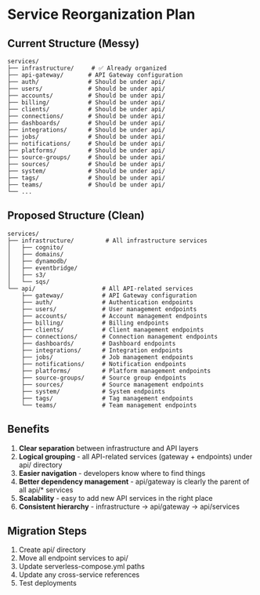 # Service Reorganization Plan

## Current Structure (Messy)
```
services/
├── infrastructure/     # ✅ Already organized
├── api-gateway/       # API Gateway configuration
├── auth/              # Should be under api/
├── users/             # Should be under api/
├── accounts/          # Should be under api/
├── billing/           # Should be under api/
├── clients/           # Should be under api/
├── connections/       # Should be under api/
├── dashboards/        # Should be under api/
├── integrations/      # Should be under api/
├── jobs/              # Should be under api/
├── notifications/     # Should be under api/
├── platforms/         # Should be under api/
├── source-groups/     # Should be under api/
├── sources/           # Should be under api/
├── system/            # Should be under api/
├── tags/              # Should be under api/
├── teams/             # Should be under api/
└── ...
```

## Proposed Structure (Clean)
```
services/
├── infrastructure/         # All infrastructure services
│   ├── cognito/
│   ├── domains/
│   ├── dynamodb/
│   ├── eventbridge/
│   ├── s3/
│   └── sqs/
└── api/                   # All API-related services
    ├── gateway/           # API Gateway configuration
    ├── auth/              # Authentication endpoints
    ├── users/             # User management endpoints
    ├── accounts/          # Account management endpoints
    ├── billing/           # Billing endpoints
    ├── clients/           # Client management endpoints
    ├── connections/       # Connection management endpoints
    ├── dashboards/        # Dashboard endpoints
    ├── integrations/      # Integration endpoints
    ├── jobs/              # Job management endpoints
    ├── notifications/     # Notification endpoints
    ├── platforms/         # Platform management endpoints
    ├── source-groups/     # Source group endpoints
    ├── sources/           # Source management endpoints
    ├── system/            # System endpoints
    ├── tags/              # Tag management endpoints
    └── teams/             # Team management endpoints
```

## Benefits
1. **Clear separation** between infrastructure and API layers
2. **Logical grouping** - all API-related services (gateway + endpoints) under api/ directory
3. **Easier navigation** - developers know where to find things
4. **Better dependency management** - api/gateway is clearly the parent of all api/* services
5. **Scalability** - easy to add new API services in the right place
6. **Consistent hierarchy** - infrastructure → api/gateway → api/services

## Migration Steps
1. Create api/ directory
2. Move all endpoint services to api/
3. Update serverless-compose.yml paths
4. Update any cross-service references
5. Test deployments
